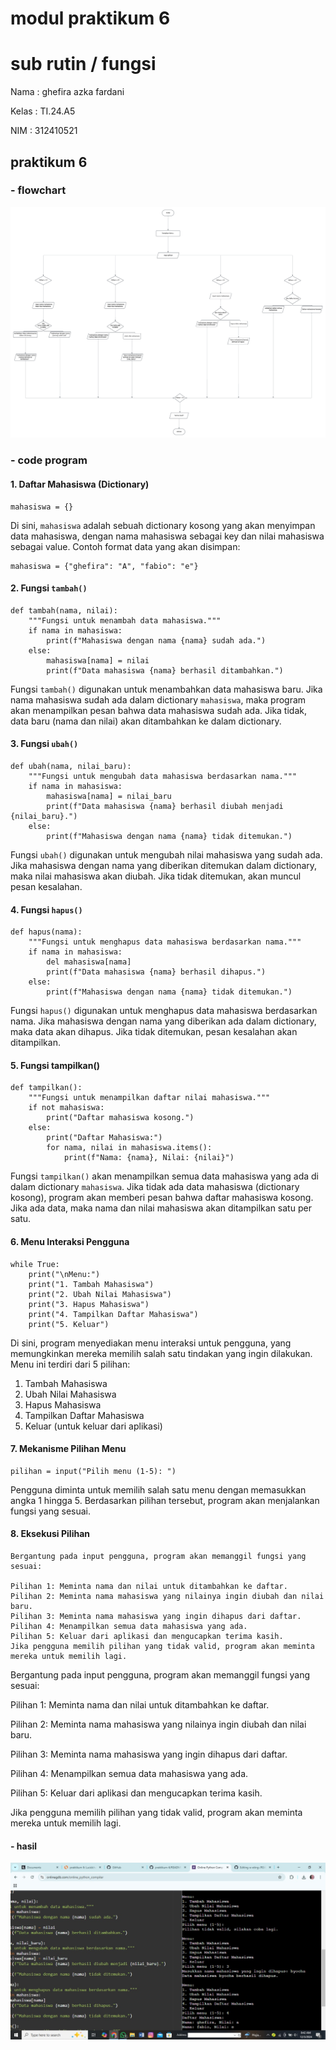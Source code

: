 # modul praktikum 6
# sub rutin / fungsi

Nama : ghefira azka fardani 

Kelas : TI.24.A5

NIM : 312410521

## praktikum 6

### - flowchart
![foto](https://github.com/azkaa-pixel/praktikum-6/blob/8d3b90e4e211933eedd10e27d57f77f02550cd32/praktikum%206.png)
### - code program
#### 1. Daftar Mahasiswa (Dictionary)
```phython
mahasiswa = {}
```
Di sini, ```mahasiswa``` adalah sebuah dictionary kosong yang akan menyimpan data mahasiswa, 
dengan nama mahasiswa sebagai key dan nilai mahasiswa sebagai value. Contoh format data yang akan disimpan:
```phython
mahasiswa = {"ghefira": "A", "fabio": "e"}
```
#### 2. Fungsi ```tambah()```
```phython
def tambah(nama, nilai):
    """Fungsi untuk menambah data mahasiswa."""
    if nama in mahasiswa:
        print(f"Mahasiswa dengan nama {nama} sudah ada.")
    else:
        mahasiswa[nama] = nilai
        print(f"Data mahasiswa {nama} berhasil ditambahkan.")
```
Fungsi ```tambah()``` digunakan untuk menambahkan data mahasiswa baru. Jika nama mahasiswa sudah ada dalam dictionary ```mahasiswa```, maka program akan menampilkan pesan bahwa data mahasiswa sudah ada.
Jika tidak, data baru (nama dan nilai) akan ditambahkan ke dalam dictionary.
#### 3. Fungsi ```ubah()```
```phython
def ubah(nama, nilai_baru):
    """Fungsi untuk mengubah data mahasiswa berdasarkan nama."""
    if nama in mahasiswa:
        mahasiswa[nama] = nilai_baru
        print(f"Data mahasiswa {nama} berhasil diubah menjadi {nilai_baru}.")
    else:
        print(f"Mahasiswa dengan nama {nama} tidak ditemukan.")
```
Fungsi ```ubah()``` digunakan untuk mengubah nilai mahasiswa yang sudah ada. 
Jika mahasiswa dengan nama yang diberikan ditemukan dalam dictionary, maka nilai mahasiswa akan diubah. Jika tidak ditemukan, akan muncul pesan kesalahan.
#### 4. Fungsi ```hapus()```
```phython
def hapus(nama):
    """Fungsi untuk menghapus data mahasiswa berdasarkan nama."""
    if nama in mahasiswa:
        del mahasiswa[nama]
        print(f"Data mahasiswa {nama} berhasil dihapus.")
    else:
        print(f"Mahasiswa dengan nama {nama} tidak ditemukan.")
```
Fungsi ```hapus()``` digunakan untuk menghapus data mahasiswa berdasarkan nama.
Jika mahasiswa dengan nama yang diberikan ada dalam dictionary, maka data akan dihapus. Jika tidak ditemukan, pesan kesalahan akan ditampilkan.
#### 5. Fungsi tampilkan()
```phython
def tampilkan():
    """Fungsi untuk menampilkan daftar nilai mahasiswa."""
    if not mahasiswa:
        print("Daftar mahasiswa kosong.")
    else:
        print("Daftar Mahasiswa:")
        for nama, nilai in mahasiswa.items():
            print(f"Nama: {nama}, Nilai: {nilai}")
```
Fungsi ```tampilkan()``` akan menampilkan semua data mahasiswa yang ada di dalam dictionary ```mahasiswa```. Jika tidak ada data mahasiswa (dictionary kosong), program akan memberi pesan bahwa daftar mahasiswa kosong.
Jika ada data, maka nama dan nilai mahasiswa akan ditampilkan satu per satu.
#### 6. Menu Interaksi Pengguna
```phython
while True:
    print("\nMenu:")
    print("1. Tambah Mahasiswa")
    print("2. Ubah Nilai Mahasiswa")
    print("3. Hapus Mahasiswa")
    print("4. Tampilkan Daftar Mahasiswa")
    print("5. Keluar")
```
Di sini, program menyediakan menu interaksi untuk pengguna, yang memungkinkan mereka memilih salah satu tindakan yang ingin dilakukan. Menu ini terdiri dari 5 pilihan:

1. Tambah Mahasiswa
2. Ubah Nilai Mahasiswa
3. Hapus Mahasiswa
4. Tampilkan Daftar Mahasiswa
5. Keluar (untuk keluar dari aplikasi)
#### 7. Mekanisme Pilihan Menu
```phython
pilihan = input("Pilih menu (1-5): ")
```
Pengguna diminta untuk memilih salah satu menu dengan memasukkan angka 1 hingga 5.
Berdasarkan pilihan tersebut, program akan menjalankan fungsi yang sesuai.
#### 8. Eksekusi Pilihan
```phython
Bergantung pada input pengguna, program akan memanggil fungsi yang sesuai:

Pilihan 1: Meminta nama dan nilai untuk ditambahkan ke daftar.
Pilihan 2: Meminta nama mahasiswa yang nilainya ingin diubah dan nilai baru.
Pilihan 3: Meminta nama mahasiswa yang ingin dihapus dari daftar.
Pilihan 4: Menampilkan semua data mahasiswa yang ada.
Pilihan 5: Keluar dari aplikasi dan mengucapkan terima kasih.
Jika pengguna memilih pilihan yang tidak valid, program akan meminta mereka untuk memilih lagi.
```
Bergantung pada input pengguna, program akan memanggil fungsi yang sesuai:

Pilihan 1: Meminta nama dan nilai untuk ditambahkan ke daftar.

Pilihan 2: Meminta nama mahasiswa yang nilainya ingin diubah dan nilai baru.

Pilihan 3: Meminta nama mahasiswa yang ingin dihapus dari daftar.

Pilihan 4: Menampilkan semua data mahasiswa yang ada.

Pilihan 5: Keluar dari aplikasi dan mengucapkan terima kasih.

Jika pengguna memilih pilihan yang tidak valid, program akan meminta mereka untuk memilih lagi.

#### - hasil
![foto](https://github.com/azkaa-pixel/praktikum-6/blob/a5c11e838f0b934adbd7a58d5deceaab4fa7c9ad/hasil%206.jpg)


